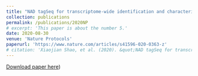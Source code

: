 ```yaml
---
title: "NAD tagSeq for transcriptome-wide identification and characterization of NAD+-capped RNAs"
collection: publications
permalink: /publications/2020NP
# excerpt: 'This paper is about the number 5.'
date: 2020-08-30
venue: 'Nature Protocols'
paperurl: 'https://www.nature.com/articles/s41596-020-0363-z'  
# citation: 'Xiaojian Shao, et al. (2020). &quot;NAD tagSeq for transcriptome-wide identification and characterization of NAD+-capped RNAs.&quot; <i>Nature Protocols</i>. 1(1).'
---
```


[Download paper here](https://rocketjishao.github.io/files/2020NP.pdf))
